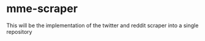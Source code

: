 # mme-scraper
This will be the implementation of the twitter and reddit scraper into a single repository
